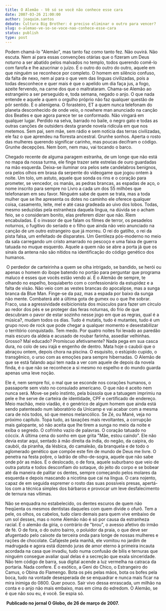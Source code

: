 ```yaml
---
title: O Alemão - Vê só se você não conhece esse cara
date: 2007-03-26 21:00:00
author: joaquim.santos
debate: Cultura Big Brother: é preciso eliminar o outro para vencer?
slug: o-alemao-ve-so-se-voce-nao-conhece-esse-cara
status: publish 
type: post
---
```


Podem chamá-lo "Alemão", mas tanto faz como tanto fez. Não ouvirá. Não escuta. Nem aí para essas convenções otárias que o fizeram um Deus noturno a ser abatido pelos malvados no templo, todos querendo comê-lo com farofa e lhe azucrinar o juízo. É o outro do outro do outro, aquele em que ninguém se reconhece por completo. O homem em silêncio confuso, da falta de nexo, nem aí para o que vem das línguas civilizadas, pois a todas desconhece e quer mais é que o apelido um dia faça jus, a fogo, azeite fervendo, na carne dos que o maltrataram. Chama-se Alemão ao estrangeiro a ser perseguido e, toda semana, negado o anjo. O que nada entende e aquele a quem o orgulho próprio não faz qualquer questão de pôr sentido. É o alienígena. O forasteiro, ET a quem nunca telefonam do planeta desconhecido de onde veio, o nowhere man anunciado na canção dos Beatles e que agora parece ter se conformado. Não vingará em qualquer lugar. Perdido na selva, barrado no baile, o negro gato e todas as outras canções de outsiders desta grande novela ridícula em que nos metemos. Sem pai, sem mãe, sem rádio e sem notícia das terras civilizadas, ele faz o que aprendeu na floresta ancestral. Grunhe sonhos. Aperta o rosto das mulheres querendo significar carinho, mas poucas decifram o código. Grunhe decepções. Nem bom, nem mau, vai tocando o barco. 


Chegado recente de alguma paragem estranha, de um longe que não está no mapa da nossa turma, ele finge trazer sete estrelas de ouro guardadas na mão esquerda. Deixa-se iluminar ora pelos sete candelabros benignos, ora pelos olhos em brasa da serpente do videogame que jogou ontem à noite. Um tolo, um astuto, aquele que sonda os rins e o coração para prometer, se vencedor, os manás, as pedras brancas, as espadas de aço, o nome inscrito para sempre no Livro a cada um dos 55 milhões que telefonaram em seu favor. Ninguém sabe de quem se trata, mas a toda mulher que se lhe apresenta os dotes no caminho ele oferece qualquer coisa, casamento, leite, mel e até casa gradeada ao uivo dos lobos. Todas, mesmo seduzidas pela estranheza daquela língua, na dúvida se o acham feio, se o consideram bonito, elas preferem dizer que não. Riem encabuladas. É o invasor de que falam os filmes de terror, os pesadelos noturnos, o fugitivo do seriado e o filho que ainda não veio anunciado na canção de um outro estrangeiro que já morreu. O rei do gatilho, o rei da pista falsa, um enfeitado de disparates. Um Gentileza pós-moderno no meio da sala carregando um cristo amarrado no pescoço e uma faixa de guerra tatuada no muque esquerdo. Aquele a quem não se abre a porta já que os sinais da antena não são nítidos na identificação do código genético dos humanos.


 O perdedor de carteirinha a quem se olha intrigado, se bandido, se herói ou apenas o homem do ibope batendo no portão para perguntar que programa maluco é esses que vocês estão vendo aí. É o Alemão de sempre, te olhando no espelho, boquiaberto com o confessionário da estupidez e a falta de visão. Não veio com as vestes brancas do apocalipse, mas a sunga branca da Blue Man. Finge-se da paz, mas a espada por baixo da sunga não mente. Combaterá até a última gota de gumex ou o que lhe sobrar. Fraco, usa a agressividade exibicionista dos músculos para fazer um círculo ao redor dos pés e se proteger das feras noturnas, do frio de que descubram o pavor de estar sozinho nesse jogo em que as regras, qual é a música?, mudam todos os dias. Tudo é mutatis, tudo é mutantes, tudo é um grupo novo de rock que pode chegar a qualquer momento e desestabilizar o território conquistado. Tem medo. Por quatro noites foi levado ao paredão mais escuro da aldeia e acusado de roubar farinha, assediar velhinhas. Grosso? Mal educado? Promíscuo afetivamente? Nada pega em sua casca dura, no colo de seu irajá e engenho de dentro. Mata hoje o caubói que o abraçou ontem, depois chora na piscina. O esquisito, o estúpido cupido, o transgênico, o urso com as emoções para sempre hibernadas. O Alemão de que se está falando aqui tem nada a ver com aquele de depois da novela finda, é o que não se reconhece a si mesmo no espelho e do mundo guarda apenas uma leve noção.


Ele é, nem sempre foi, o mal que se esconde nos corações humanos, o passaporte sem visto no consulado americano. O que não é aceito nem nunca será. Move-se pelo instinto, pela bússola que a tatuagem imprimiu na pele e lhe serve de carteira de identidade, CPF e certificado de endereço. Meio machão, meio viadão, é o genérico de algum homem que ainda está sendo patenteado num laboratório da Unicamp e vai acabar com a mesma cara de nós todos, só que menos melancólico. Se Zé, ou Mané, veja no próximo capítulo. Topa tudo, as taxações mais revoltantes, a corrupção mais galopante, só não aceita que lhe tirem a sunga no meio da noite e exiba o segredo. O cofrinho vazio de palavras. O coração tatuado no cóccix. A última cena do sonho em que grita "Mãe, estou caindo". Ele não devia estar aqui, sentado à mão direita da índia, do negão, da caipira, do caubói, da piranha, da lésbica, do camaleão, da branquela e de todo o aglomerado genético que compõe este fim de mundo de Deus me livre. O penetra na festa pobre, o ladrão de olho-de-sogra, aquele que não sabe onde pôr as mãos. É o deslocado, o de fora, aquele suburbano que veio de outra patota e todos desconfiam do sotaque, do jeito do corpo e se bobear até da maneira de palitar os dentes, sempre começando pelos molares da esquerda e depois mascando a nicotina que cai na língua. O cara nojento, capaz de em seguida espremer o rosto das suas possíveis presas, apertá-los com a técnica simples dos bárbaros e provocar um leve desfalecimento de ternura nas vítimas.


Não se enquadra no estabelecido, os dentes escuros de quem não freqüenta os mesmos dentistas daqueles com quem divide o ofurô. Tem a pele, os olhos, os cabelos, tudo claro demais para quem vive embaixo de um sol desses, mas o nome Alemão não é só por causa da estranheza racial. É o alemão da gíria, o contrário de "brou", o avesso afetivo do irmão de fé. O de fora, o do outro bairro, o poluidor da praia, o que deve ser afugentado pelo caixote da terceira onda para longe de nossas mulheres e rações de chocolate. Cafajeste pela manhã, ele vomitou no jardim de madrugada e agora está dizendo juras de amor eterno à primeira incauta acordada na casa que invadiu, tudo numa confusão de bílis e ternuras que ninguém consegue avaliar qual delas é a secreção que exala sinceridade. Não tem código de barra, sua digital acende a luz vermelha na catraca da portaria. Nada confere. É o exótico, a Geni do Chico, o Estrangeiro do Camus, o Obina do Flamengo. Bota os pés pelas mãos, bota os bofes pela boca, tudo na vontade desesperada de se enquadrar e nunca mais ficar na mira inimiga do 0800. Quer pouco. Sair vivo dessa enrascada, um milhão na conta e o anjo não mais embaixo, mas em cima do edredom. O Alemão, se é que não sou eu, é você. Se espia só.


 **Publicado no jornal O Globo, de 26 de março de 2007.**


